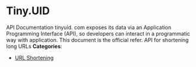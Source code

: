 # Tiny.UID


API Documentation tinyuid. com exposes its data via an Application Programming Interface (API), so developers can interact in a programmatic way with application. This document is the official refer. API for shortening long URLs
**Categories**:

- [URL Shortening](https://github/awesome-apis/awesome-apis#url-shortening)



